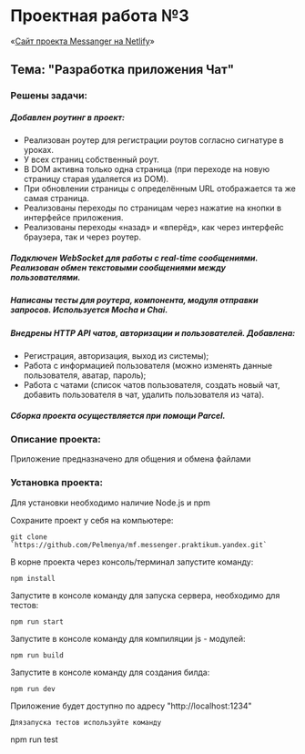 # Проектная работа №3

«[Сайт проекта Messanger на Netlify](https://trusting-elion-30443a.netlify.app)»

##  Тема: "Разработка приложения Чат"

### Решены задачи:

##### Добавлен роутинг в проект:
- Реализован роутер для регистрации роутов согласно сигнатуре в уроках. 
- У всех страниц собственный роут.
- В DOM активна только одна страница (при переходе на новую страницу старая удаляется из DOM).
- При обновлении страницы с определённым URL отображается та же самая страница. 
- Реализованы переходы по страницам через нажатие на кнопки в интерфейсе приложения.  
- Реализованы переходы «назад» и «вперёд», как через интерфейс браузера, так и через роутер.
##### Подключен WebSocket для работы с real-time сообщениями. Реализован обмен текстовыми сообщениями между пользователями.
##### Написаны тесты для роутера, компонента, модуля отправки запросов. Используется Mocha и Chai.
##### Внедрены HTTP API чатов, авторизации и пользователей. Добавлена:
- Регистрация, авторизация, выход из системы);
- Работа с информацией пользователя (можно изменять данные пользователя, аватар, пароль);
- Работа с чатами (список чатов пользователя, создать новый чат, добавить пользователя в чат, удалить пользователя из чата).
##### Сборка проекта осуществляется при помощи Parcel.

### Описание проекта:
  Приложение предназначено для общения и обмена файлами

### Установка проекта:
 Для установки необходимо наличие Node.js и npm

Сохраните проект у себя на компьютере:
```
git clone `https://github.com/Pelmenya/mf.messenger.praktikum.yandex.git`
```
В корне проекта через консоль/терминал запустите команду:
```
npm install
```
Запустите в консоле команду для запуска сервера, необходимо для тестов:
```
npm run start
```
Запустите в консоле команду для компиляции js - модулей:
```
npm run build
```
Запустите в консоле команду для создания билда:
```
npm run dev
```
Приложение будет доступно по адресу "http://localhost:1234"
```
Длязапуска тестов используйте команду
```
npm run test
